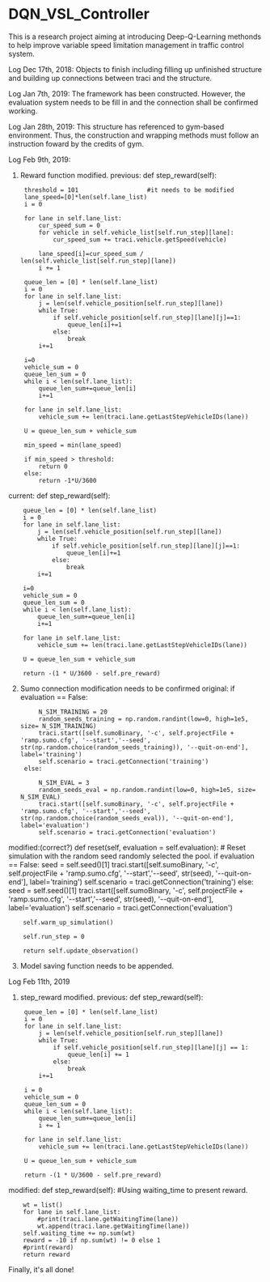 # DQN_VSL_Controller
This is a research project aiming at introducing Deep-Q-Learning methonds to help improve variable speed limitation management in traffic control system.

Log Dec 17th, 2018:
Objects to finish including filling up unfinished structure and building up connections between traci and the structure.

Log Jan 7th, 2019:
The framework has been constructed. However, the evaluation system needs to be fill in and the connection shall be confirmed working.

Log Jan 28th, 2019:
This structure has referenced to gym-based environment. Thus, the construction and wrapping methods must follow an instruction foward by the credits of gym.

Log Feb 9th, 2019:
1. Reward function modified.
previous:
    def step_reward(self):

        threshold = 101                   #it needs to be modified
        lane_speed=[0]*len(self.lane_list)
        i = 0

        for lane in self.lane_list:
            cur_speed_sum = 0
            for vehicle in self.vehicle_list[self.run_step][lane]:
                cur_speed_sum += traci.vehicle.getSpeed(vehicle)

            lane_speed[i]=cur_speed_sum / len(self.vehicle_list[self.run_step][lane])
            i += 1

        queue_len = [0] * len(self.lane_list)
        i = 0
        for lane in self.lane_list:
            j = len(self.vehicle_position[self.run_step][lane])
            while True:
                if self.vehicle_position[self.run_step][lane][j]==1:
                    queue_len[i]+=1
                else:
                    break
            i+=1

        i=0
        vehicle_sum = 0
        queue_len_sum = 0
        while i < len(self.lane_list):
            queue_len_sum+=queue_len[i]
            i+=1
        
        for lane in self.lane_list:
            vehicle_sum += len(traci.lane.getLastStepVehicleIDs(lane))

        U = queue_len_sum + vehicle_sum

        min_speed = min(lane_speed)

        if min_speed > threshold:
            return 0
        else:
            return -1*U/3600

current:
    def step_reward(self):

        queue_len = [0] * len(self.lane_list)
        i = 0
        for lane in self.lane_list:
            j = len(self.vehicle_position[self.run_step][lane])
            while True:
                if self.vehicle_position[self.run_step][lane][j]==1:
                    queue_len[i]+=1
                else:
                    break
            i+=1

        i=0
        vehicle_sum = 0
        queue_len_sum = 0
        while i < len(self.lane_list):
            queue_len_sum+=queue_len[i]
            i+=1
        
        for lane in self.lane_list:
            vehicle_sum += len(traci.lane.getLastStepVehicleIDs(lane))

        U = queue_len_sum + vehicle_sum
        
        return -(1 * U/3600 - self.pre_reward)
2. Sumo connection modification needs to be confirmed
original:
        if evaluation == False:
            
            N_SIM_TRAINING = 20
            random_seeds_training = np.random.randint(low=0, high=1e5, size= N_SIM_TRAINING)
            traci.start([self.sumoBinary, '-c', self.projectFile + 'ramp.sumo.cfg', '--start','--seed', str(np.random.choice(random_seeds_training)), '--quit-on-end'], label='training')
            self.scenario = traci.getConnection('training')
        else:
            
            N_SIM_EVAL = 3
            random_seeds_eval = np.random.randint(low=0, high=1e5, size= N_SIM_EVAL)
            traci.start([self.sumoBinary, '-c', self.projectFile + 'ramp.sumo.cfg', '--start','--seed', str(np.random.choice(random_seeds_eval)), '--quit-on-end'], label='evaluation')
            self.scenario = traci.getConnection('evaluation')

modified:(correct?)
    def reset(self, evaluation = self.evaluation):
        # Reset simulation with the random seed randomly selected the pool.
        if evaluation == False:
            seed = self.seed()[1]
            traci.start([self.sumoBinary, '-c', self.projectFile + 'ramp.sumo.cfg', '--start','--seed', str(seed), '--quit-on-end'], label='training')
            self.scenario = traci.getConnection('training')
        else:
            seed = self.seed()[1]
            traci.start([self.sumoBinary, '-c', self.projectFile + 'ramp.sumo.cfg', '--start','--seed', str(seed), '--quit-on-end'], label='evaluation')
            self.scenario = traci.getConnection('evaluation')

        self.warm_up_simulation()

        self.run_step = 0

        return self.update_observation()

3. Model saving function needs to be appended.

Log Feb 11th, 2019
1. step_reward modified.
previous:
def step_reward(self):

        queue_len = [0] * len(self.lane_list)
        i = 0
        for lane in self.lane_list:
            j = len(self.vehicle_position[self.run_step][lane])
            while True:
                if self.vehicle_position[self.run_step][lane][j] == 1:
                    queue_len[i] += 1
                else:
                    break
            i+=1

        i = 0
        vehicle_sum = 0
        queue_len_sum = 0
        while i < len(self.lane_list):
            queue_len_sum+=queue_len[i]
            i += 1
        
        for lane in self.lane_list:
            vehicle_sum += len(traci.lane.getLastStepVehicleIDs(lane))

        U = queue_len_sum + vehicle_sum
        
        return -(1 * U/3600 - self.pre_reward)

modified:
def step_reward(self):
        #Using waiting_time to present reward.

        wt = list()
        for lane in self.lane_list:
            #print(traci.lane.getWaitingTime(lane))
            wt.append(traci.lane.getWaitingTime(lane))
        self.waiting_time += np.sum(wt)
        reward = -10 if np.sum(wt) != 0 else 1
        #print(reward)
        return reward

Finally, it's all done!
